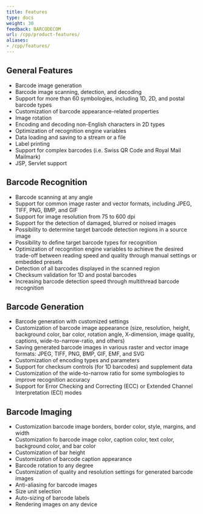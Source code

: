 ```yaml
---
title: Features
type: docs
weight: 30
feedback: BARCODECOM
url: /cpp/product-features/
aliases:
- /cpp/features/
---
```


## **General Features**
- Barcode image generation
- Barcode image scanning, detection, and decoding
- Support for more than 60 symbologies, including 1D, 2D, and postal barcode types
- Customization of barcode appearance-related properties
- Image rotation
- Encoding and decoding non-English characters in 2D types
- Optimization of recognition engine variables
- Data loading and saving to a stream or a file
- Label printing
- Support for complex barcodes (i.e. Swiss QR Code and Royal Mail Mailmark) 
- JSP, Servlet support

## **Barcode Recognition**
- Barcode scanning at any angle
- Support for common image raster and vector formats, including JPEG, TIFF, PNG, BMP, and GIF
- Support for image resolution from 75 to 600 dpi
- Support for the detection of damaged, blurred or noised images
- Possibility to determine target barcode detection regions in a source image
- Possibility to define target barcode types for recognition
- Optimization of recognition engine variables to achieve the desired trade-off between reading speed and quality through manual settings or embedded presets
- Detection of all barcodes displayed in the scanned region
- Checksum validation for 1D and postal barcodes
- Increasing barcode detection speed through multithread barcode recognition

## **Barcode Generation**
- Barcode generation with customized settings
- Customization of barcode image appearance (size, resolution, height, background color, bar color, rotation angle, X-dimension, image quality, captions, wide-to-narrow-ratio, and others)
- Saving generated barcode images in various raster and vector image formats: JPEG, TIFF, PNG, BMP, GIF, EMF, and SVG 
- Customization of encoding types and parameters
- Support for checksum controls (for 1D barcodes) and supplement data
- Customization of the wide-to-narrow ratio for some symbologies to improve recognition accuracy
- Support for Error Checking and Correcting (ECC) or Extended Channel Interpretation (ECI) modes

## **Barcode Imaging**
- Customization barcode image borders, border color, style, margins, and width
- Customization fo barcode image color, caption color, text color, background color, and bar color
- Customization of bar height
- Customization of barcode caption appearance
- Barcode rotation to any degree
- Customization of quality and resolution settings for generated barcode images
- Anti-aliasing for barcode images
- Size unit selection
- Auto-sizing of barcode labels
- Rendering images on any device
